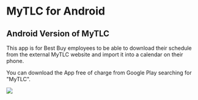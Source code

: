 MyTLC for Android
============

Android Version of MyTLC 
--------------------------


This app is for Best Buy employees to be able to download their schedule from the external MyTLC website and import it into a calendar on their phone.

You can download the App free of charge from Google Play searching for "MyTLC".

[<img src="https://developer.android.com/images/brand/en_generic_rgb_wo_60.png">](https://play.google.com/store/apps/details?id=com.cttapp.bby.mytlc)
